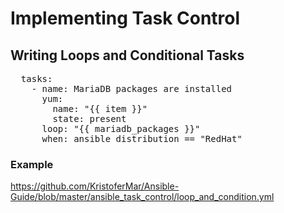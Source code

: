 # Implementing Task Control

## Writing Loops and Conditional Tasks
<pre>
  tasks:
    - name: MariaDB packages are installed
      yum:
        name: "{{ item }}"
        state: present
      loop: "{{ mariadb_packages }}"
      when: ansible_distribution == "RedHat"</pre>
### Example
https://github.com/KristoferMar/Ansible-Guide/blob/master/ansible_task_control/loop_and_condition.yml
